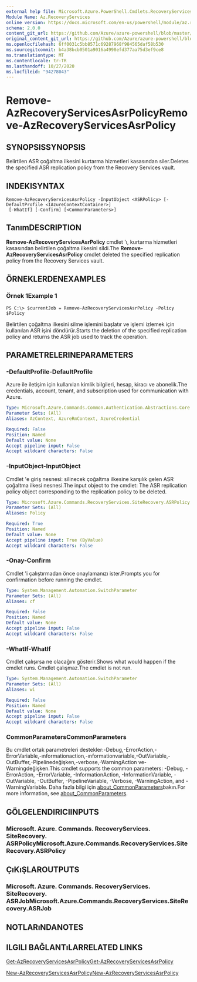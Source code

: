 ```yaml
---
external help file: Microsoft.Azure.PowerShell.Cmdlets.RecoveryServices.SiteRecovery.dll-Help.xml
Module Name: Az.RecoveryServices
online version: https://docs.microsoft.com/en-us/powershell/module/az.recoveryservices/remove-azrecoveryservicesasrpolicy
schema: 2.0.0
content_git_url: https://github.com/Azure/azure-powershell/blob/master/src/RecoveryServices/RecoveryServices/help/Remove-AzRecoveryServicesAsrPolicy.md
original_content_git_url: https://github.com/Azure/azure-powershell/blob/master/src/RecoveryServices/RecoveryServices/help/Remove-AzRecoveryServicesAsrPolicy.md
ms.openlocfilehash: 6ff0031c5bb8571c69287968f984565daf58b530
ms.sourcegitcommit: b4a38bcb0501a9016a4998efd377aa75d3ef9ce8
ms.translationtype: MT
ms.contentlocale: tr-TR
ms.lasthandoff: 10/27/2020
ms.locfileid: "94278043"
---
```

# <span data-ttu-id="7311e-101">Remove-AzRecoveryServicesAsrPolicy</span><span class="sxs-lookup"><span data-stu-id="7311e-101">Remove-AzRecoveryServicesAsrPolicy</span></span>

## <span data-ttu-id="7311e-102">SYNOPSIS</span><span class="sxs-lookup"><span data-stu-id="7311e-102">SYNOPSIS</span></span>
<span data-ttu-id="7311e-103">Belirtilen ASR çoğaltma ilkesini kurtarma hizmetleri kasasından siler.</span><span class="sxs-lookup"><span data-stu-id="7311e-103">Deletes the specified ASR replication policy from the Recovery Services vault.</span></span>

## <span data-ttu-id="7311e-104">INDEKI</span><span class="sxs-lookup"><span data-stu-id="7311e-104">SYNTAX</span></span>

```
Remove-AzRecoveryServicesAsrPolicy -InputObject <ASRPolicy> [-DefaultProfile <IAzureContextContainer>]
 [-WhatIf] [-Confirm] [<CommonParameters>]
```

## <span data-ttu-id="7311e-105">Tanım</span><span class="sxs-lookup"><span data-stu-id="7311e-105">DESCRIPTION</span></span>
<span data-ttu-id="7311e-106">**Remove-AzRecoveryServicesAsrPolicy** cmdlet 'ı, kurtarma hizmetleri kasasından belirtilen çoğaltma ilkesini sildi.</span><span class="sxs-lookup"><span data-stu-id="7311e-106">The **Remove-AzRecoveryServicesAsrPolicy** cmdlet deleted the specified replication policy from the Recovery Services vault.</span></span>

## <span data-ttu-id="7311e-107">ÖRNEKLERDEN</span><span class="sxs-lookup"><span data-stu-id="7311e-107">EXAMPLES</span></span>

### <span data-ttu-id="7311e-108">Örnek 1</span><span class="sxs-lookup"><span data-stu-id="7311e-108">Example 1</span></span>
```
PS C:\> $currentJob = Remove-AzRecoveryServicesAsrPolicy -Policy $Policy
```

<span data-ttu-id="7311e-109">Belirtilen çoğaltma ilkesini silme işlemini başlatır ve işlemi izlemek için kullanılan ASR işini döndürür.</span><span class="sxs-lookup"><span data-stu-id="7311e-109">Starts the deletion of the specified replication policy and returns the ASR job used to track the operation.</span></span>

## <span data-ttu-id="7311e-110">PARAMETRELERINE</span><span class="sxs-lookup"><span data-stu-id="7311e-110">PARAMETERS</span></span>

### <span data-ttu-id="7311e-111">-DefaultProfile</span><span class="sxs-lookup"><span data-stu-id="7311e-111">-DefaultProfile</span></span>
<span data-ttu-id="7311e-112">Azure ile iletişim için kullanılan kimlik bilgileri, hesap, kiracı ve abonelik.</span><span class="sxs-lookup"><span data-stu-id="7311e-112">The credentials, account, tenant, and subscription used for communication with Azure.</span></span>


```yaml
Type: Microsoft.Azure.Commands.Common.Authentication.Abstractions.Core.IAzureContextContainer
Parameter Sets: (All)
Aliases: AzContext, AzureRmContext, AzureCredential

Required: False
Position: Named
Default value: None
Accept pipeline input: False
Accept wildcard characters: False
```

### <span data-ttu-id="7311e-113">-InputObject</span><span class="sxs-lookup"><span data-stu-id="7311e-113">-InputObject</span></span>
<span data-ttu-id="7311e-114">Cmdlet 'e giriş nesnesi: silinecek çoğaltma ilkesine karşılık gelen ASR çoğaltma ilkesi nesnesi.</span><span class="sxs-lookup"><span data-stu-id="7311e-114">The input object to the cmdlet: The ASR replication policy object corresponding to the replication policy to be deleted.</span></span>

```yaml
Type: Microsoft.Azure.Commands.RecoveryServices.SiteRecovery.ASRPolicy
Parameter Sets: (All)
Aliases: Policy

Required: True
Position: Named
Default value: None
Accept pipeline input: True (ByValue)
Accept wildcard characters: False
```

### <span data-ttu-id="7311e-115">-Onay</span><span class="sxs-lookup"><span data-stu-id="7311e-115">-Confirm</span></span>
<span data-ttu-id="7311e-116">Cmdlet 'i çalıştırmadan önce onaylamanızı ister.</span><span class="sxs-lookup"><span data-stu-id="7311e-116">Prompts you for confirmation before running the cmdlet.</span></span>

```yaml
Type: System.Management.Automation.SwitchParameter
Parameter Sets: (All)
Aliases: cf

Required: False
Position: Named
Default value: None
Accept pipeline input: False
Accept wildcard characters: False
```

### <span data-ttu-id="7311e-117">-WhatIf</span><span class="sxs-lookup"><span data-stu-id="7311e-117">-WhatIf</span></span>
<span data-ttu-id="7311e-118">Cmdlet çalışırsa ne olacağını gösterir.</span><span class="sxs-lookup"><span data-stu-id="7311e-118">Shows what would happen if the cmdlet runs.</span></span> <span data-ttu-id="7311e-119">Cmdlet çalışmaz.</span><span class="sxs-lookup"><span data-stu-id="7311e-119">The cmdlet is not run.</span></span>

```yaml
Type: System.Management.Automation.SwitchParameter
Parameter Sets: (All)
Aliases: wi

Required: False
Position: Named
Default value: None
Accept pipeline input: False
Accept wildcard characters: False
```

### <span data-ttu-id="7311e-120">CommonParameters</span><span class="sxs-lookup"><span data-stu-id="7311e-120">CommonParameters</span></span>
<span data-ttu-id="7311e-121">Bu cmdlet ortak parametreleri destekler:-Debug,-ErrorAction,-ErrorVariable,-ınformationaction,-ınformationvariable,-OutVariable,-OutBuffer,-Pipelinedeğişken,-verbose,-WarningAction ve-Warningdeğişken.</span><span class="sxs-lookup"><span data-stu-id="7311e-121">This cmdlet supports the common parameters: -Debug, -ErrorAction, -ErrorVariable, -InformationAction, -InformationVariable, -OutVariable, -OutBuffer, -PipelineVariable, -Verbose, -WarningAction, and -WarningVariable.</span></span> <span data-ttu-id="7311e-122">Daha fazla bilgi için [about_CommonParameters](http://go.microsoft.com/fwlink/?LinkID=113216)bakın.</span><span class="sxs-lookup"><span data-stu-id="7311e-122">For more information, see [about_CommonParameters](http://go.microsoft.com/fwlink/?LinkID=113216).</span></span>

## <span data-ttu-id="7311e-123">GÖLGELENDIRICI</span><span class="sxs-lookup"><span data-stu-id="7311e-123">INPUTS</span></span>

### <span data-ttu-id="7311e-124">Microsoft. Azure. Commands. RecoveryServices. SiteRecovery. ASRPolicy</span><span class="sxs-lookup"><span data-stu-id="7311e-124">Microsoft.Azure.Commands.RecoveryServices.SiteRecovery.ASRPolicy</span></span>

## <span data-ttu-id="7311e-125">ÇıKıŞLAR</span><span class="sxs-lookup"><span data-stu-id="7311e-125">OUTPUTS</span></span>

### <span data-ttu-id="7311e-126">Microsoft. Azure. Commands. RecoveryServices. SiteRecovery. ASRJob</span><span class="sxs-lookup"><span data-stu-id="7311e-126">Microsoft.Azure.Commands.RecoveryServices.SiteRecovery.ASRJob</span></span>

## <span data-ttu-id="7311e-127">NOTLARıNDA</span><span class="sxs-lookup"><span data-stu-id="7311e-127">NOTES</span></span>

## <span data-ttu-id="7311e-128">ILGILI BAĞLANTıLAR</span><span class="sxs-lookup"><span data-stu-id="7311e-128">RELATED LINKS</span></span>

[<span data-ttu-id="7311e-129">Get-AzRecoveryServicesAsrPolicy</span><span class="sxs-lookup"><span data-stu-id="7311e-129">Get-AzRecoveryServicesAsrPolicy</span></span>](./Get-AzRecoveryServicesAsrPolicy.md)

[<span data-ttu-id="7311e-130">New-AzRecoveryServicesAsrPolicy</span><span class="sxs-lookup"><span data-stu-id="7311e-130">New-AzRecoveryServicesAsrPolicy</span></span>](./New-AzRecoveryServicesAsrPolicy.md)
